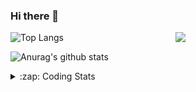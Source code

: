 ### Hi there 👋

<!--
**tao8687/tao8687** is a ✨ _special_ ✨ repository because its `README.md` (this file) appears on your GitHub profile.

Here are some ideas to get you started:

- 🔭 I’m currently working on ...
- 🌱 I’m currently learning ...
- 👯 I’m looking to collaborate on ...
- 🤔 I’m looking for help with ...
- 💬 Ask me about ...
- 📫 How to reach me: ...
- 😄 Pronouns: ...
- ⚡ Fun fact: ...
-->

<img align='right' src="https://media.giphy.com/media/M9gbBd9nbDrOTu1Mqx/giphy.gif" width="240">

  
![Top Langs](https://github-readme-stats.vercel.app/api/top-langs/?username=tao8687&layout=compact&title_color=23238E&text_color=A67D3D)

![Anurag's github stats](https://github-readme-stats.vercel.app/api?username=tao8687&show_icons=true&&text_color=A67D3D&title_color=23238E&show_icons=false&count_private=true&hide=stars)

<details>
  <summary>:zap: Coding Stats</summary>
  <br>
    
<!--START_SECTION:waka-->
![Code Time](http://img.shields.io/badge/Code%20Time-2%2C134%20hrs%2014%20mins-blue)

![Profile Views](http://img.shields.io/badge/Profile%20Views-0-blue)

**🐱 My GitHub Data** 

> 📦 1.5 MB Used in GitHub's Storage 
 > 
> 🚫 Not Opted to Hire
 > 
> 📜 63 Public Repositories 
 > 
> 🔑 24 Private Repositories 
 > 
**I'm an Early 🐤** 

```text
🌞 Morning                1836 commits        ██████████████████████░░░   89.60 % 
🌆 Daytime                90 commits          █░░░░░░░░░░░░░░░░░░░░░░░░   04.39 % 
🌃 Evening                119 commits         █░░░░░░░░░░░░░░░░░░░░░░░░   05.81 % 
🌙 Night                  4 commits           ░░░░░░░░░░░░░░░░░░░░░░░░░   00.20 % 
```
📅 **I'm Most Productive on Wednesday** 

```text
Monday                   294 commits         ████░░░░░░░░░░░░░░░░░░░░░   14.35 % 
Tuesday                  280 commits         ███░░░░░░░░░░░░░░░░░░░░░░   13.67 % 
Wednesday                351 commits         ████░░░░░░░░░░░░░░░░░░░░░   17.13 % 
Thursday                 275 commits         ███░░░░░░░░░░░░░░░░░░░░░░   13.42 % 
Friday                   290 commits         ████░░░░░░░░░░░░░░░░░░░░░   14.15 % 
Saturday                 284 commits         ███░░░░░░░░░░░░░░░░░░░░░░   13.86 % 
Sunday                   275 commits         ███░░░░░░░░░░░░░░░░░░░░░░   13.42 % 
```


📊 **This Week I Spent My Time On** 

```text
🕑︎ Time Zone: Asia/Shanghai

💬 Programming Languages: 
C++                      59 mins             ██████████████░░░░░░░░░░░   57.50 % 
C                        17 mins             ████░░░░░░░░░░░░░░░░░░░░░   16.52 % 
Python                   7 mins              ██░░░░░░░░░░░░░░░░░░░░░░░   07.53 % 
Text                     6 mins              ██░░░░░░░░░░░░░░░░░░░░░░░   06.77 % 
XML                      6 mins              █░░░░░░░░░░░░░░░░░░░░░░░░   05.91 % 

🔥 Editors: 
VS Code                  1 hr 35 mins        ███████████████████████░░   92.77 % 
Cursor                   7 mins              ██░░░░░░░░░░░░░░░░░░░░░░░   07.23 % 

🐱‍💻 Projects: 
icart_mini_driver_ws     58 mins             ██████████████░░░░░░░░░░░   56.30 % 
als_ros                  27 mins             ███████░░░░░░░░░░░░░░░░░░   26.91 % 
yunji                    7 mins              ██░░░░░░░░░░░░░░░░░░░░░░░   07.53 % 
fastslam                 6 mins              ██░░░░░░░░░░░░░░░░░░░░░░░   06.77 % 
ndt_2d                   1 min               ░░░░░░░░░░░░░░░░░░░░░░░░░   01.31 % 

💻 Operating System: 
Linux                    1 hr 43 mins        █████████████████████████   100.00 % 
```

**I Mostly Code in C++** 

```text
C++                      11 repos            █████████░░░░░░░░░░░░░░░░   34.38 % 
Python                   8 repos             ██████░░░░░░░░░░░░░░░░░░░   25.00 % 
JavaScript               2 repos             ██░░░░░░░░░░░░░░░░░░░░░░░   06.25 % 
Batchfile                1 repo              █░░░░░░░░░░░░░░░░░░░░░░░░   03.12 % 
HTML                     1 repo              █░░░░░░░░░░░░░░░░░░░░░░░░   03.12 % 
```



**Timeline**

![Lines of Code chart](https://raw.githubusercontent.com/tao8687/tao8687/master/assets/bar_graph.png)


 Last Updated on 21/08/2025 01:51:14 UTC
<!--END_SECTION:waka-->
</details>
